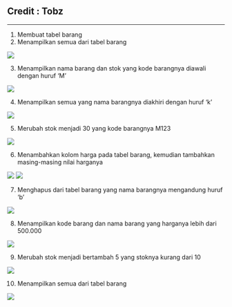 ## Credit : Tobz

---

1. Membuat tabel barang
2. Menampilkan semua dari tabel barang

<image src="temp/pertemuan13_2.png"/>

3. Menampilkan nama barang dan stok yang kode barangnya diawali dengan huruf ‘M’

<image src="temp/pertemuan13_3.png"/>

4. Menampilkan semua yang nama barangnya diakhiri dengan huruf ‘k’

<image src="temp/pertemuan13_4.png"/>

5. Merubah stok menjadi 30 yang kode barangnya M123

<image src="temp/pertemuan13_5.png"/>

6. Menambahkan kolom harga pada tabel barang, kemudian tambahkan masing-masing nilai harganya

<image src="temp/pertemuan13_6.png"/>
<image src="temp/pertemuan13_6_2.png"/>

7. Menghapus dari tabel barang yang nama barangnya mengandung huruf ‘b’

<image src="temp/pertemuan13_7.png"/>

8. Menampilkan kode barang dan nama barang yang harganya lebih dari 500.000

<image src="temp/pertemuan13_8.png"/>

9. Merubah stok menjadi bertambah 5 yang stoknya kurang dari 10

<image src="temp/pertemuan13_9.png"/>

10. Menampilkan semua dari tabel barang

<image src="temp/pertemuan13_10.png"/>

